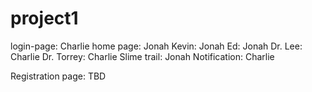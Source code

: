 # project1

login-page: Charlie
home page: Jonah
Kevin: Jonah
Ed: Jonah
Dr. Lee: Charlie
Dr. Torrey: Charlie
Slime trail: Jonah
Notification: Charlie

Registration page: TBD
